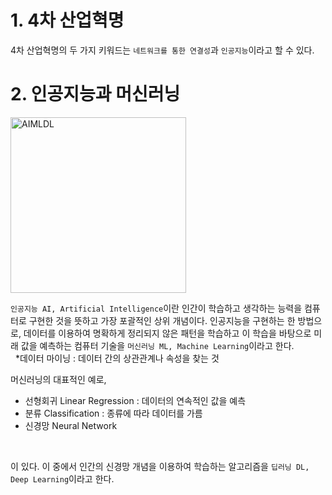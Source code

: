 # 1. 4차 산업혁명
4차 산업혁명의 두 가지 키워드는 ```네트워크를 통한 연결성```과 ```인공지능```이라고 할 수 있다.

# 2. 인공지능과 머신러닝
<img width="281" alt="AIMLDL" src="https://github.com/realhoon/MLwithPython/assets/86945081/7c4500cf-dbdf-44ba-92c9-7a54eea0e369">
</br>

 ```인공지능 AI, Artificial Intelligence```이란 인간이 학습하고 생각하는 능력을 컴퓨터로 구현한 것을 뜻하고 가장 포괄적인 상위 개념이다. 인공지능을 구현하는 한 방법으로, 데이터를 이용하여 명확하게 정리되지 않은 패턴을 학습하고 이 학습을 바탕으로 미래 값을 예측하는 컴퓨터 기술을 ```머신러닝 ML, Machine Learning```이라고 한다.    
 &nbsp; *데이터 마이닝 : 데이터 간의 상관관계나 속성을 찾는 것
</br>

머신러닝의 대표적인 예로,
* 선형회귀 Linear Regression : 데이터의 연속적인 값을 예측
* 분류 Classification : 종류에 따라 데이터를 가름
* 신경망 Neural Network   
</br>

이 있다. 이 중에서 인간의 신경망 개념을 이용하여 학습하는 알고리즘을 ```딥러닝 DL, Deep Learning```이라고 한다.


